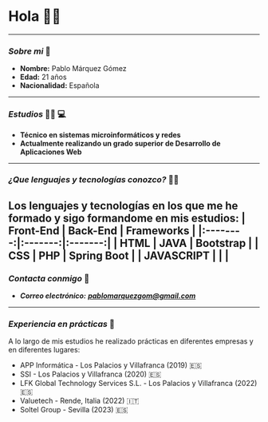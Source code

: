 # **Hola** :raising_hand_man:
---
### ___Sobre mi___ :bust_in_silhouette:
- **Nombre:** Pablo Márquez Gómez
- **Edad:** 21 años
- **Nacionalidad:** Española
---
### ___Estudios___ :man_student: :computer:
- **Técnico en sistemas microinformáticos y redes**
- **Actualmente realizando un grado superior de Desarrollo de Aplicaciones Web**
---
### ___¿Que lenguajes y tecnologías conozco?___ :man_technologist:
Los lenguajes y tecnologías en los que me he formado y sigo formandome en mis estudios:
| Front-End | Back-End | Frameworks |
|:--------:|:-------:|:-------:|
| HTML | JAVA | Bootstrap |
| CSS | PHP | Spring Boot |
| JAVASCRIPT | | |
---
### ___Contacta conmigo___ :e-mail:
- ___Correo electrónico:___ ***pablomarquezgom@gmail.com***
---
### ___Experiencia en prácticas___ :briefcase:
A lo largo de mis estudios he realizado prácticas en diferentes empresas y en diferentes lugares:
- APP Informática - Los Palacios y Villafranca (2019) :es:
- SSI - Los Palacios y Villafranca (2020) :es:
- LFK Global Technology Services S.L. - Los Palacios y Villafranca (2022) :es:
- Valuetech - Rende, Italia (2022) :it:
- Soltel Group - Sevilla (2023) :es:
